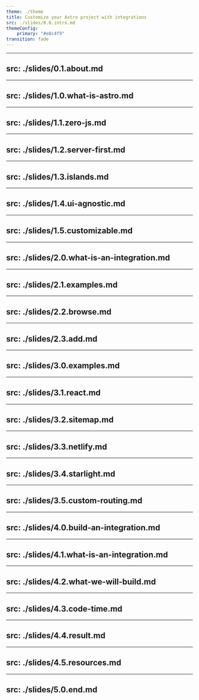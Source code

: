 ```yaml
---
theme: ./theme
title: Customize your Astro project with integrations
src: ./slides/0.0.intro.md
themeConfig:
    primary: "#e8c4f9"
transition: fade
---
```


---
src: ./slides/0.1.about.md
---

---
src: ./slides/1.0.what-is-astro.md
---

---
src: ./slides/1.1.zero-js.md
---

---
src: ./slides/1.2.server-first.md
---

---
src: ./slides/1.3.islands.md
---

---
src: ./slides/1.4.ui-agnostic.md
---

---
src: ./slides/1.5.customizable.md
---

---
src: ./slides/2.0.what-is-an-integration.md
---

---
src: ./slides/2.1.examples.md
---

---
src: ./slides/2.2.browse.md
---

---
src: ./slides/2.3.add.md
---

---
src: ./slides/3.0.examples.md
---

---
src: ./slides/3.1.react.md
---

---
src: ./slides/3.2.sitemap.md
---

---
src: ./slides/3.3.netlify.md
---

---
src: ./slides/3.4.starlight.md
---

---
src: ./slides/3.5.custom-routing.md
---

---
src: ./slides/4.0.build-an-integration.md
---

---
src: ./slides/4.1.what-is-an-integration.md
---

---
src: ./slides/4.2.what-we-will-build.md
---

---
src: ./slides/4.3.code-time.md
---

---
src: ./slides/4.4.result.md
---

---
src: ./slides/4.5.resources.md
---

---
src: ./slides/5.0.end.md
---
